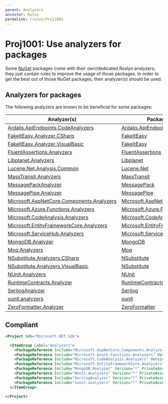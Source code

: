 ```yaml
---
parent: Analyzers
ancestor: Rules
permalink: /rules/Proj1001
---
```


# Proj1001: Use analyzers for packages
Some [NuGet](https://www.nuget.org/) packages come with their own/dedicated
Roslyn analyzers; they just contain rules to improve the usage of those packages.
In order to get the best out of those NuGet packages, their analyzer(s) should
be used.

## Analyzers for packages
The following analyzers are known to be beneficial for some packages:

| Analyzer(s)                                                                                                           | Packages                                                                                          | Languages |
|-----------------------------------------------------------------------------------------------------------------------|---------------------------------------------------------------------------------------------------|:---------:|
| [Ardalis.ApiEndpoints.CodeAnalyzers](https://www.nuget.org/packages/Ardalis.ApiEndpoints.CodeAnalyzers)               | [Ardalis.ApiEndpoints.](https://www.nuget.org/packages?q=Ardalis.ApiEndpoints)                    | Any       |
| [FakeItEasy.Analyzer.CSharp](https://www.nuget.org/packages/FakeItEasy.Analyzer.CSharp)                               | [FakeItEasy](https://www.nuget.org/packages?q=FakeItEasy)                                         | C#        |
| [FakeItEasy.Analyzer.VisualBasic](https://www.nuget.org/packages/FakeItEasy.Analyzer.VisualBasic)                     | [FakeItEasy](https://www.nuget.org/packages?q=FakeItEasy)                                         | VB.NET    |
| [FluentAssertions.Analyzers](https://www.nuget.org/packages/FluentAssertions.Analyzers)                               | [FluentAssertions](https://www.nuget.org/packages?q=FluentAssertions)                             | Any       |
| [Libplanet.Analyzers](https://www.nuget.org/packages/Libplanet.Analyzers)                                             | [Libplanet](https://www.nuget.org/packages?q=Libplanet)                                           | Any       |
| [Lucene.Net.Analysis.Common](https://www.nuget.org/packages/Lucene.Net.Analysis.Common)                               | [Lucene.Net](https://www.nuget.org/packages?q=Lucene.Net)                                         | Any       |
| [MassTransit.Analyzers](https://www.nuget.org/packages/MassTransit.Analyzers)                                         | [MassTransit](https://www.nuget.org/packages?q=MassTransit)                                       | Any       |
| [MessagePackAnalyzer](https://www.nuget.org/packages/MessagePackAnalyzer)                                             | [MessagePack](https://www.nuget.org/packages?q=MessagePack)                                       | Any       |
| [MessagePipe.Analyzer](https://www.nuget.org/packages/MessagePipe.Analyzer)                                           | [MessagePipe](https://www.nuget.org/packages?q=MessagePipe)                                       | Any       |
| [Microsoft.AspNetCore.Components.Analyzers](https://www.nuget.org/packages/Microsoft.AspNetCore.Components.Analyzers) | [Microsoft.AspNetCore](https://www.nuget.org/packages?q=Microsoft.AspNetCore.)                    | Any       |
| [Microsoft.Azure.Functions.Analyzers](https://www.nuget.org/packages/Microsoft.Azure.Functions.Analyzers)             | [Microsoft.Azure.Functions](https://www.nuget.org/packages?q=Microsoft.Azure.Functions)           | Any       |
| [Microsoft.CodeAnalysis.Analyzers](https://www.nuget.org/packages/Microsoft.CodeAnalysis.Analyzers)                   | [Microsoft.CodeAnalysis](https://www.nuget.org/packages?q=Microsoft.CodeAnalysis)                 | Any       |
| [Microsoft.EntityFrameworkCore.Analyzers](https://www.nuget.org/packages/Microsoft.EntityFrameworkCore.Analyzers)     | [Microsoft.EntityFrameworkCore](https://www.nuget.org/packages?q=Microsoft.EntityFrameworkCore)   | Any       |
| [Microsoft.ServiceHub.Analyzers](https://www.nuget.org/packages/Microsoft.ServiceHub.Analyzers)                       | [Microsoft.ServiceHub](https://www.nuget.org/packages?q=Microsoft.ServiceHub)                     | Any       |
| [MongoDB.Analyzer](https://www.nuget.org/packages/MongoDB.Analyzer)                                                   | [MongoDB](https://www.nuget.org/packages?q=MongoDB)                                               | Any       |
| [Moq.Analyzers](https://www.nuget.org/packages/Moq.Analyzers)                                                         | [Moq](https://www.nuget.org/packages?q=Moq)                                                       | Any       |
| [NSubstitute.Analyzers.CSharp](https://www.nuget.org/packages/NSubstitute.Analyzers.CSharp)                           | [NSubstitute](https://www.nuget.org/packages?q=NSubstitute)                                       | C#        |
| [NSubstitute.Analyzers.VisualBasic](https://www.nuget.org/packages/NSubstitute.Analyzers.VisualBasic)                 | [NSubstitute](https://www.nuget.org/packages?q=NSubstitute)                                       | VB.NET    |
| [NUnit.Analyzers](https://www.nuget.org/packages/NUnit.Analyzers)                                                     | [NUnit](https://www.nuget.org/packages?q=NUnit)                                                   | Any       |
| [RuntimeContracts.Analyzer](https://www.nuget.org/packages/RuntimeContracts.Analyzer)                                 | [RuntimeContracts](https://www.nuget.org/packages?q=RuntimeContracts)                             | Any       |
| [SerilogAnalyzer](https://www.nuget.org/packages/SerilogAnalyzer)                                                     | [Serilog](https://www.nuget.org/packages?q=Serilog)                                               | Any       |
| [xunit.analyzers](https://www.nuget.org/packages/xunit.analyzers)                                                     | [xunit](https://www.nuget.org/packages?q=xunit)                                                   | Any       |
| [ZeroFormatter.Analyzer](https://www.nuget.org/packages/ZeroFormatter.Analyzer)                                       | [ZeroFormatter](https://www.nuget.org/packages?q=ZeroFormatter)                                   | Any       |

## Compliant
``` xml
<Project Sdk="Microsoft.NET.Sdk">

  <ItemGroup Label="Analyzers">
    <PackageReference Include="Microsoft.AspNetCore.Components.Analyzers" Version="*" PrivateAssets="All" IncludeAssets="runtime; build; native; contentfiles; analyzers; buildtransitive" />
    <PackageReference Include="Microsoft.Azure.Functions.Analyzers" Version="*" PrivateAssets="All" IncludeAssets="runtime; build; native; contentfiles; analyzers; buildtransitive" />
    <PackageReference Include="Microsoft.CodeAnalysis.Analyzers" Version="*" PrivateAssets="All" IncludeAssets="runtime; build; native; contentfiles; analyzers; buildtransitive" />
    <PackageReference Include="Microsoft.EntityFrameworkCore.Analyzers" Version="*" PrivateAssets="All" IncludeAssets="runtime; build; native; contentfiles; analyzers; buildtransitive" />
    <PackageReference Include="MongoDB.Analyzer" Version="*" PrivateAssets="All" IncludeAssets="runtime; build; native; contentfiles; analyzers; buildtransitive" />
    <PackageReference Include="NUnit.Analyzers" Version="*" PrivateAssets="All" IncludeAssets="runtime; build; native; contentfiles; analyzers; buildtransitive" />
    <PackageReference Include="SerilogAnalyzer" Version="*" PrivateAssets="All" IncludeAssets="runtime; build; native; contentfiles; analyzers; buildtransitive" />
    <PackageReference Include="xunit.analyzers" Version="*" PrivateAssets="All" IncludeAssets="runtime; build; native; contentfiles; analyzers; buildtransitive" />
  </ItemGroup>

</Project>
 ```
